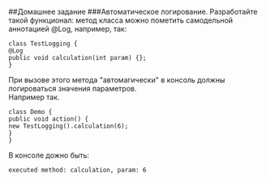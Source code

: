 ##Домашнее задание
###Автоматическое логирование.
Разработайте такой функционал:
метод класса можно пометить самодельной аннотацией @Log, например, так:
```
class TestLogging {
@Log
public void calculation(int param) {};
}
```
При вызове этого метода "автомагически" в консоль должны логироваться значения параметров.<br>
Например так.

```
class Demo {
public void action() {
new TestLogging().calculation(6);
}
}
```
В консоле дожно быть:
```
executed method: calculation, param: 6
```